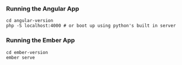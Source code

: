 ### Running the Angular App

```
cd angular-version
php -S localhost:4000 # or boot up using python's built in server
```

### Running the Ember App

```
cd ember-version
ember serve
```
